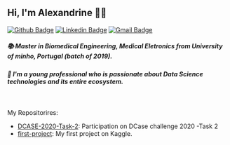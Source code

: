 ## Hi, I'm Alexandrine  :woman_technologist: 


[![Github Badge](https://img.shields.io/badge/-Github-000?style=flat-square&logo=Github&logoColor=white&link=https://github.com/nymalone)](https://github.com/AlexandrineRibeiro)
[![Linkedin Badge](https://img.shields.io/badge/-LinkedIn-blue?style=flat-square&logo=Linkedin&logoColor=white&link=https://www.linkedin.com/in/alexandrine-ribeiro/)](https://www.linkedin.com/in/alexandrine-ribeiro/)
[![Gmail Badge](https://img.shields.io/badge/-Gmail-c14438?style=flat-square&logo=Gmail&logoColor=white&link=mailto:alexandrine_ribeiro@hotmail.com)](mailto:alexandrine_ribeiro@hotmail.com)
 

##### :books: Master in Biomedical Engineering, Medical Eletronics from University of minho, Portugal (batch of 2019).
##### :pushpin: I'm a young professional who is passionate about Data Science technologies and its entire ecosystem.

&nbsp;


My Repositorires:
- [DCASE-2020-Task-2](https://github.com/AlexandrineRibeiro/DCASE-2020-Task-2): Participation on DCase challenge 2020 -Task 2
- [first-project](https://github.com/AlexandrineRibeiro/first-project): My first project on Kaggle.


 


<!--
- :woman_technologist: **Fullstack** web developer. **Front-end** passionate.
- 💻 React.js, React Native, Node.js, Javascript, TypeScript and **more**.
- :books: Graduated by **Ironhack** :blue_heart: and currently studying at **Rocketseat** :purple_heart: 



---

### Hi there 👋

<!--
**AlexandrineRibeiro/AlexandrineRibeiro** is a ✨ _special_ ✨ repository because its `README.md` (this file) appears on your GitHub profile.

Here are some ideas to get you started:

- 🔭 I’m currently working on ...
- 🌱 I’m currently learning ...
- 👯 I’m looking to collaborate on ...
- 🤔 I’m looking for help with ...
- 💬 Ask me about ...
- 📫 How to reach me: ...
- 😄 Pronouns: ...
- ⚡ Fun fact: ...
-->
